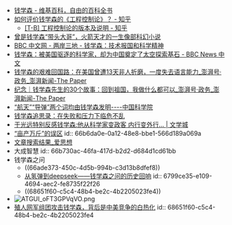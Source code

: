 - [钱学森 - 维基百科，自由的百科全书](https://zh.wikipedia.org/zh-cn/%E9%92%B1%E5%AD%A6%E6%A3%AE)
- [如何评价钱学森的《工程控制论》？ - 知乎](https://www.zhihu.com/question/54061936)
	- [[T-B] 工程控制论的版本及说明 - 知乎](https://zhuanlan.zhihu.com/p/4435222754)
- [曾是钱学森“带头大哥”，火箭天才的一生像部科幻小说](https://www.sohu.com/a/137710921_224832)
- [BBC 中文网 - 两岸三地 - 钱学森：技术报国和科学精神](https://www.bbc.com/zhongwen/simp/china/2009/11/091102_qianxuesen_analysis)
- [钱学森：被美国驱逐的科学家，却为中国奠定了太空探索基石 - BBC News 中文](https://www.bbc.com/zhongwen/simp/chinese-news-54702137)
- [钱学森的艰难回国路：在美国曾遭13天非人折磨，一度失去语言能力_澎湃号·政务_澎湃新闻-The Paper](https://www.thepaper.cn/newsDetail_forward_13239664)
- [纪念｜钱学森先生的30个故事：回到祖国，我做什么都可以_澎湃号·政务_澎湃新闻-The Paper](https://www.thepaper.cn/newsDetail_forward_10360970)
- [“航天”“导弹”两个词均由钱学森发明----中国科学院](https://www.cas.cn/zt/rwzt/qxs/zydn/200911/t20091105_2649228.shtml)
- [钱学森追思录：在失败和压力下临危不乱](https://www.cae.cn/cae/html/main/col36/2012-02/28/20120228101138512696877_1.html)
- [于光远特别反感钱学森:他从科学家变政客 内行变外行… | 文学城](https://www.wenxuecity.com/news/2015/04/29/4228320.html)
- [“亩产万斤”的误区](http://agri-history.ihns.ac.cn/scholars/fzz1.htm)
  id:: 66b6da0e-0a12-48e8-bbe1-566d189a069a
- [文章搜索结果_爱思想](https://www.aisixiang.com/data/search?searchfield=keywords&keywords=%e9%92%b1%e5%ad%a6%e6%a3%ae)
- 大成智慧
  id:: 66b730ac-46fa-417d-b2d2-d684d1cd61bb
- 钱学森之问
	- ((66ade373-450c-4d5b-994b-c3d13b8dfef8))
	- [从氢弹到deepseek——钱学森之问的历史回响](https://mp.weixin.qq.com/s/OEi9OYQU0ZMyaKdD8MOp1Q)
	  id:: 6799ce35-e109-4694-aec2-fe8735f22f26
	- ((68651f60-c5c4-48b4-be2c-4b2205023fe4))
- ![ATGUI_oFT3GPVqVO.png](../assets/ATGUI_oFT3GPVqVO_1723189187097_0.png)
- [殖人网军组团攻击钱学森，背后是中美竞争的白热化](https://mp.weixin.qq.com/s/g5Er4fMLnJRYN-bcrQIfIw)
  id:: 68651f60-c5c4-48b4-be2c-4b2205023fe4